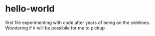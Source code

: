 # hello-world
first file
experimenting with code after years of being on the sidelines.  Wondering if it will be possibile for me to pickup
